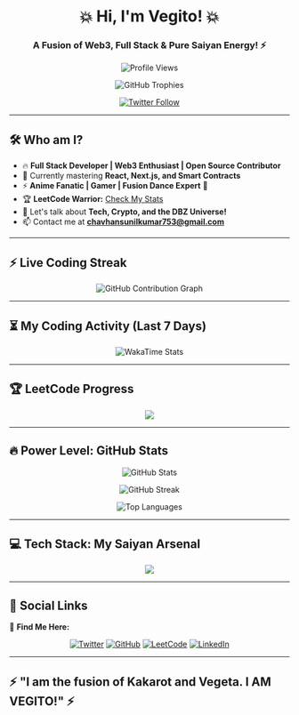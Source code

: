 <h1 align="center">💥 Hi, I'm Vegito! 💥</h1>
<h3 align="center">A Fusion of Web3, Full Stack & Pure Saiyan Energy! ⚡</h3>

<p align="center">
  <img src="https://komarev.com/ghpvc/?username=sunilkumarchavhan9&label=🔥 Views&color=red&style=flat" alt="Profile Views" />
</p>

<p align="center">
  <img src="https://github-profile-trophy.vercel.app/?username=sunilkumarchavhan9&theme=tokyonight&margin-w=15&margin-h=15" alt="GitHub Trophies" />
</p>

<p align="center">
  <a href="https://twitter.com/frostbythitsug" target="blank">
    <img src="https://img.shields.io/twitter/follow/frostbythitsug?logo=twitter&style=for-the-badge" alt="Twitter Follow" />
  </a>
</p>

---

## 🛠 **Who am I?**
- 🔥 **Full Stack Developer | Web3 Enthusiast | Open Source Contributor**  
- 🌱 Currently mastering **React, Next.js, and Smart Contracts**  
- ⚡ **Anime Fanatic | Gamer | Fusion Dance Expert** 💃  
- 🏆 **LeetCode Warrior:** [Check My Stats](https://leetcode.com/soulreaper_sk)  
- 💬 Let's talk about **Tech, Crypto, and the DBZ Universe!**  
- 📫 Contact me at **chavhansunilkumar753@gmail.com**  

---

## ⚡ **Live Coding Streak**
<p align="center">
  <img src="https://github-readme-activity-graph.vercel.app/graph?username=sunilkumarchavhan9&theme=react-dark&hide_border=true&area=true" alt="GitHub Contribution Graph">
</p>

---

## ⏳ **My Coding Activity (Last 7 Days)**
<p align="center">
  <img src="https://github-readme-stats.vercel.app/api/wakatime?username=179e95db-049a-4878-9f18-d078338815fc&layout=compact&theme=tokyonight" alt="WakaTime Stats" />
</p>

---

## 🏆 **LeetCode Progress**
<p align="center">
  <img src="https://leetcard.jacoblin.cool/soulreaper_sk?theme=dark&font=Source%20Code%20Pro" />
</p>

---

## 🔥 **Power Level: GitHub Stats**
<p align="center">
  <img src="https://github-readme-stats.vercel.app/api?username=sunilkumarchavhan9&show_icons=true&theme=tokyonight&count_private=true" alt="GitHub Stats" />
</p>

<p align="center">
  <img src="https://github-readme-streak-stats.herokuapp.com/?user=sunilkumarchavhan9&theme=tokyonight" alt="GitHub Streak" />
</p>

<p align="center">
  <img src="https://github-readme-stats.vercel.app/api/top-langs?username=sunilkumarchavhan9&show_icons=true&locale=en&layout=compact&theme=tokyonight" alt="Top Languages" />
</p>

---

## 💻 **Tech Stack: My Saiyan Arsenal**
<p align="center">
  <img src="https://skillicons.dev/icons?i=cpp,js,react,nextjs,nodejs,express,mongodb,mysql,git,linux,solidity,docker,python,figma,tailwind,graphql,typescript" />
</p>

---

## 🚀 **Social Links**
📍 **Find Me Here:**  
<p align="center">
  <a href="https://twitter.com/frostbythitsug"><img src="https://img.shields.io/badge/Twitter-%231DA1F2.svg?&style=for-the-badge&logo=twitter&logoColor=white" alt="Twitter"></a>
  <a href="https://github.com/sunilkumarchavhan9"><img src="https://img.shields.io/badge/GitHub-%2312100E.svg?&style=for-the-badge&logo=github&logoColor=white" alt="GitHub"></a>
  <a href="https://leetcode.com/soulreaper_sk"><img src="https://img.shields.io/badge/LeetCode-%23FFA116.svg?&style=for-the-badge&logo=leetcode&logoColor=white" alt="LeetCode"></a>
  <a href="https://www.linkedin.com/in/YOUR-LINKEDIN"><img src="https://img.shields.io/badge/LinkedIn-%230077B5.svg?&style=for-the-badge&logo=linkedin&logoColor=white" alt="LinkedIn"></a>
</p>

---

## ⚡ **"I am the fusion of Kakarot and Vegeta. I AM VEGITO!"** ⚡
